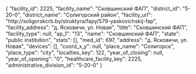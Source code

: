 {
    "facility_id": 2225,
    "facility_name": "Сковшинский ФАП",
    "district_id": "5-20-0",
    "district_name": "Солигорский район",
    "facility_url": "http:\/\/soligorskcrb.by\/struktyra\/fapy\/579-yaskovichskij-fap",
    "facility_address": "д. Ясковичи, ул. Новая",
    "title": "Сковшинский ФАП",
    "facility_type": null,
    "ap_1": "13",
    "name": "Сковшинский ФАП",
    "state": "public institution",
    "stats": [],
    "med_id": 697,
    "address": "д. Ясковичи, ул. Новая",
    "devices": [],
    "coord_x_y": null,
    "place_name": "Солигорск",
    "place_type": "city",
    "localties_key": 122,
    "year_of_closing": null,
    "year_of_opening": "0",
    "healthcare_facility_key": 2225,
    "administrative_division_id": "5-20-0"
}